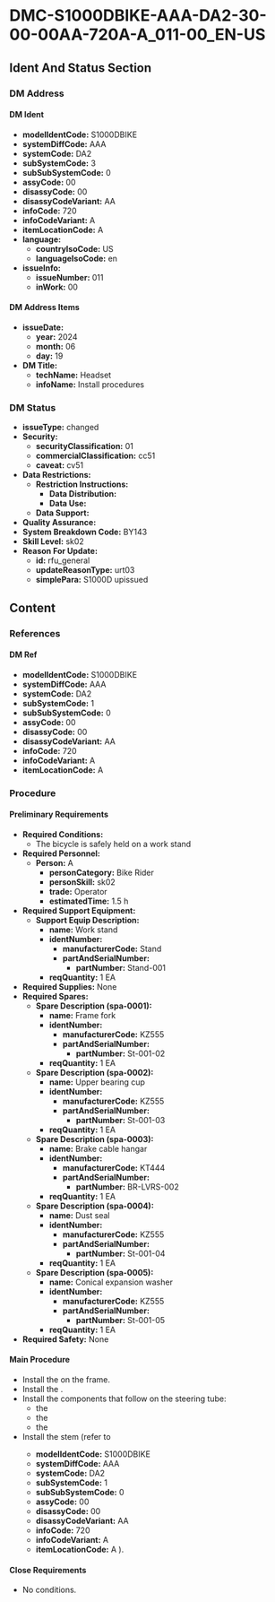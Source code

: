 # DMC-S1000DBIKE-AAA-DA2-30-00-00AA-720A-A_011-00_EN-US

## Ident And Status Section

### DM Address

#### DM Ident

*   **modelIdentCode:** S1000DBIKE
*   **systemDiffCode:** AAA
*   **systemCode:** DA2
*   **subSystemCode:** 3
*   **subSubSystemCode:** 0
*   **assyCode:** 00
*   **disassyCode:** 00
*   **disassyCodeVariant:** AA
*   **infoCode:** 720
*   **infoCodeVariant:** A
*   **itemLocationCode:** A
*   **language:**
    *   **countryIsoCode:** US
    *   **languageIsoCode:** en
*   **issueInfo:**
    *   **issueNumber:** 011
    *   **inWork:** 00

#### DM Address Items

*   **issueDate:**
    *   **year:** 2024
    *   **month:** 06
    *   **day:** 19
*   **DM Title:**
    *   **techName:** Headset
    *   **infoName:** Install procedures

### DM Status

*   **issueType:** changed
*   **Security:**
    *   **securityClassification:** 01
    *   **commercialClassification:** cc51
    *   **caveat:** cv51
*   **Data Restrictions:**
    *   **Restriction Instructions:**
        *   **Data Distribution:**
        *   **Data Use:**
    *   **Data Support:**
*   **Quality Assurance:**
*   **System Breakdown Code:** BY143
*   **Skill Level:** sk02
*   **Reason For Update:**
    *   **id:** rfu_general
    *   **updateReasonType:** urt03
    *   **simplePara:** S1000D upissued

## Content

### References

#### DM Ref

*   **modelIdentCode:** S1000DBIKE
*   **systemDiffCode:** AAA
*   **systemCode:** DA2
*   **subSystemCode:** 1
*   **subSubSystemCode:** 0
*   **assyCode:** 00
*   **disassyCode:** 00
*   **disassyCodeVariant:** AA
*   **infoCode:** 720
*   **infoCodeVariant:** A
*   **itemLocationCode:** A

### Procedure

#### Preliminary Requirements

*   **Required Conditions:**
    *   The bicycle is safely held on a work stand
*   **Required Personnel:**
    *   **Person:** A
        *   **personCategory:** Bike Rider
        *   **personSkill:** sk02
        *   **trade:** Operator
        *   **estimatedTime:** 1.5 h
*   **Required Support Equipment:**
    *   **Support Equip Description:**
        *   **name:** Work stand
        *   **identNumber:**
            *   **manufacturerCode:** Stand
            *   **partAndSerialNumber:**
                *   **partNumber:** Stand-001
        *   **reqQuantity:** 1 EA
*   **Required Supplies:** None
*   **Required Spares:**
    *   **Spare Description (spa-0001):**
        *   **name:** Frame fork
        *   **identNumber:**
            *   **manufacturerCode:** KZ555
            *   **partAndSerialNumber:**
                *   **partNumber:** St-001-02
        *   **reqQuantity:** 1 EA
    *   **Spare Description (spa-0002):**
        *   **name:** Upper bearing cup
        *   **identNumber:**
            *   **manufacturerCode:** KZ555
            *   **partAndSerialNumber:**
                *   **partNumber:** St-001-03
        *   **reqQuantity:** 1 EA
    *   **Spare Description (spa-0003):**
        *   **name:** Brake cable hangar
        *   **identNumber:**
            *   **manufacturerCode:** KT444
            *   **partAndSerialNumber:**
                *   **partNumber:** BR-LVRS-002
        *   **reqQuantity:** 1 EA
    *   **Spare Description (spa-0004):**
        *   **name:** Dust seal
        *   **identNumber:**
            *   **manufacturerCode:** KZ555
            *   **partAndSerialNumber:**
                *   **partNumber:** St-001-04
        *   **reqQuantity:** 1 EA
    *   **Spare Description (spa-0005):**
        *   **name:** Conical expansion washer
        *   **identNumber:**
            *   **manufacturerCode:** KZ555
            *   **partAndSerialNumber:**
                *   **partNumber:** St-001-05
        *   **reqQuantity:** 1 EA
*   **Required Safety:** None

#### Main Procedure

*   Install the <internalRef internalRefId="spa-0001" internalRefTargetType="irtt06"/> on the frame.
*   Install the <internalRef internalRefId="spa-0002" internalRefTargetType="irtt06"/>.
*   Install the components that follow on the steering tube:
    *   the <internalRef internalRefId="spa-0003" internalRefTargetType="irtt06"/>
    *   the <internalRef internalRefId="spa-0004" internalRefTargetType="irtt06"/>
    *   the <internalRef internalRefId="spa-0005" internalRefTargetType="irtt06"/>
*   Install the stem (refer to <dmRef>
    *   **modelIdentCode:** S1000DBIKE
    *   **systemDiffCode:** AAA
    *   **systemCode:** DA2
    *   **subSystemCode:** 1
    *   **subSubSystemCode:** 0
    *   **assyCode:** 00
    *   **disassyCode:** 00
    *   **disassyCodeVariant:** AA
    *   **infoCode:** 720
    *   **infoCodeVariant:** A
    *   **itemLocationCode:** A
    </dmRef>).

#### Close Requirements

*   No conditions.